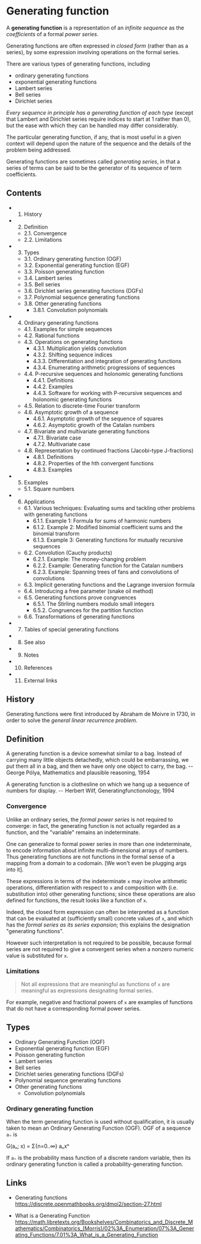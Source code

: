 # Generating function

A **generating function** is a representation of an *infinite sequence* as the *coefficients* of a formal *power series*.

Generating functions are often expressed in *closed form* (rather than as a series), by some expression involving operations on the formal series.

There are various types of generating functions, including
- ordinary generating functions
- exponential generating functions
- Lambert series
- Bell series
- Dirichlet series

*Every sequence in principle has a generating function of each type* (except that Lambert and Dirichlet series require indices to start at 1 rather than 0), but the ease with which they can be handled may differ considerably.

The particular generating function, if any, that is most useful in a given context will depend upon the nature of the sequence and the details of the problem being addressed.

Generating functions are sometimes called *generating series*, in that a series of terms can be said to be the generator of its sequence of term coefficients.

## Contents

- 1. History
- 2. Definition
  - 2.1. Convergence
  - 2.2. Limitations
- 3. Types
  - 3.1. Ordinary generating function (OGF)
  - 3.2. Exponential generating function (EGF)
  - 3.3. Poisson generating function
  - 3.4. Lambert series
  - 3.5. Bell series
  - 3.6. Dirichlet series generating functions (DGFs)
  - 3.7. Polynomial sequence generating functions
  - 3.8. Other generating functions
    - 3.8.1. Convolution polynomials
- 4. Ordinary generating functions
  - 4.1. Examples for simple sequences
  - 4.2. Rational functions
  - 4.3. Operations on generating functions
    - 4.3.1. Multiplication yields convolution
    - 4.3.2. Shifting sequence indices
    - 4.3.3. Differentiation and integration of generating functions
    - 4.3.4. Enumerating arithmetic progressions of sequences
  - 4.4. P-recursive sequences and holonomic generating functions
    - 4.4.1. Definitions
    - 4.4.2. Examples
    - 4.4.3. Software for working with P-recursive sequences and holonomic generating functions
  - 4.5. Relation to discrete-time Fourier transform
  - 4.6. Asymptotic growth of a sequence
    - 4.6.1. Asymptotic growth of the sequence of squares
    - 4.6.2. Asymptotic growth of the Catalan numbers
  - 4.7. Bivariate and multivariate generating functions
    - 4.7.1. Bivariate case
    - 4.7.2. Multivariate case
  - 4.8. Representation by continued fractions (Jacobi-type J-fractions)
    - 4.8.1. Definitions
    - 4.8.2. Properties of the hth convergent functions
    - 4.8.3. Examples
- 5. Examples
  - 5.1. Square numbers
- 6. Applications
  - 6.1. Various techniques: Evaluating sums and tackling other problems with generating functions
    - 6.1.1. Example 1: Formula for sums of harmonic numbers
    - 6.1.2. Example 2: Modified binomial coefficient sums and the binomial transform
    - 6.1.3. Example 3: Generating functions for mutually recursive sequences
  - 6.2. Convolution (Cauchy products)
    - 6.2.1. Example: The money-changing problem
    - 6.2.2. Example: Generating function for the Catalan numbers
    - 6.2.3. Example: Spanning trees of fans and convolutions of convolutions
  - 6.3. Implicit generating functions and the Lagrange inversion formula
  - 6.4. Introducing a free parameter (snake oil method)
  - 6.5. Generating functions prove congruences
    - 6.5.1. The Stirling numbers modulo small integers
    - 6.5.2. Congruences for the partition function
  - 6.6. Transformations of generating functions
- 7. Tables of special generating functions
- 8. See also
- 9. Notes
- 10. References
- 11. External links

## History

Generating functions were first introduced by Abraham de Moivre in 1730, in order to solve the *general linear recurrence problem*.

## Definition

A generating function is a device somewhat similar to a bag. Instead of carrying many little objects detachedly, which could be embarrassing, we put them all in a bag, and then we have only one object to carry, the bag.
--  George Pólya, Mathematics and plausible reasoning, 1954

A generating function is a clothesline on which we hang up a sequence of numbers for display.
--  Herbert Wilf, Generatingfunctionology, 1994

### Convergence

Unlike an ordinary series, the *formal power series* is not required to converge: in fact, the generating function is not actually regarded as a function, and the "variable" remains an indeterminate.

One can generalize to formal power series in more than one indeterminate, to encode information about infinite multi-dimensional arrays of numbers. Thus generating functions are not functions in the formal sense of a mapping from a domain to a codomain. [We won't even be plugging args into it].

These expressions in terms of the indeterminate `x` may involve arithmetic operations, differentiation with respect to `x` and composition with (i.e. substitution into) other generating functions; since these operations are also defined for functions, the result looks like a function of `x`.

Indeed, the closed form expression can often be interpreted as a function that can be evaluated at (sufficiently small) concrete values of `x`, and which has the *formal series as its series expansion*; this explains the designation "generating functions".

However such interpretation is not required to be possible, because formal series are not required to give a convergent series when a nonzero numeric value is substituted for `x`.

### Limitations

>Not all expressions that are meaningful as functions of `x` are meaningful as expressions designating formal series.

For example, negative and fractional powers of `x` are examples of functions that do not have a corresponding formal power series.

## Types

- Ordinary Generating Function (OGF)
- Exponential generating function (EGF)
- Poisson generating function
- Lambert series
- Bell series
- Dirichlet series generating functions (DGFs)
- Polynomial sequence generating functions
- Other generating functions
  - Convolution polynomials

### Ordinary generating function

When the term generating function is used without qualification, it is usually taken to mean an Ordinary Generating Function (OGF). OGF of a sequence `aₙ` is

G(aₙ; x) = Σ{n=0..∞} aₙxⁿ

If `aₙ` is the probability mass function of a discrete random variable, then its ordinary generating function is called a probability-generating function.





## Links

* Generating functions
https://discrete.openmathbooks.org/dmoi2/section-27.html

* What is a Generating Function
https://math.libretexts.org/Bookshelves/Combinatorics_and_Discrete_Mathematics/Combinatorics_(Morris)/02%3A_Enumeration/07%3A_Generating_Functions/7.01%3A_What_is_a_Generating_Function
